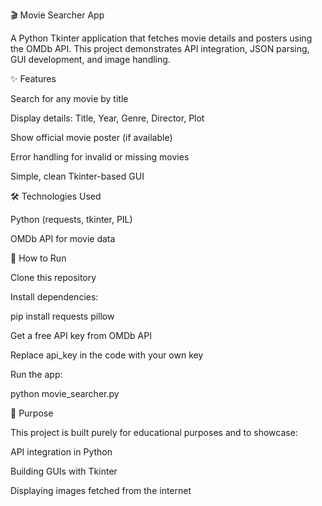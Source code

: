 🎬 Movie Searcher App

A Python Tkinter application that fetches movie details and posters using the OMDb API.
This project demonstrates API integration, JSON parsing, GUI development, and image handling.

✨ Features

Search for any movie by title

Display details: Title, Year, Genre, Director, Plot

Show official movie poster (if available)

Error handling for invalid or missing movies

Simple, clean Tkinter-based GUI

🛠️ Technologies Used

Python (requests, tkinter, PIL)

OMDb API for movie data

🚀 How to Run

Clone this repository

Install dependencies:

pip install requests pillow


Get a free API key from OMDb API

Replace api_key in the code with your own key

Run the app:

python movie_searcher.py

🎯 Purpose

This project is built purely for educational purposes and to showcase:

API integration in Python

Building GUIs with Tkinter

Displaying images fetched from the internet

